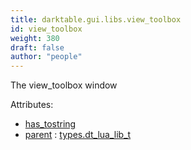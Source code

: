 ```yaml
---
title: darktable.gui.libs.view_toolbox
id: view_toolbox
weight: 380
draft: false
author: "people"
---
```


The view_toolbox window

Attributes:
* [has_tostring](../../../Attributes#has_tostring)
* [parent](../Attributes#parent) : [types.dt_lua_lib_t](../../../types/dt_lua_lib_t)

